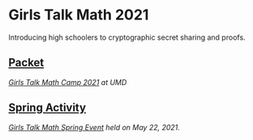 # Girls Talk Math 2021

Introducing high schoolers to cryptographic secret sharing and proofs.

## [Packet](./packet)
*[Girls Talk Math Camp 2021](http://gtm.math.umd.edu/virtualcamp2021.html) at UMD*

## [Spring Activity](./spring)
*[Girls Talk Math Spring Event](spring/presentation/GTMSpring2021Program.pdf) held on May 22, 2021.*